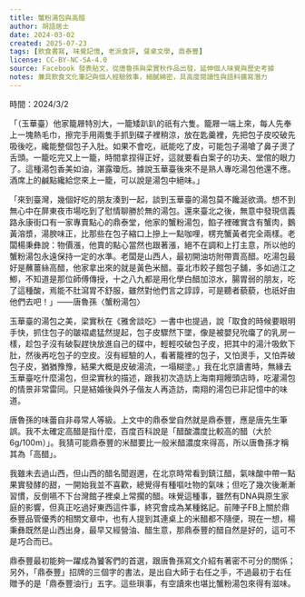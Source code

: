 ```yaml
---
title: 蟹粉湯包與高醋
author: 胡語居士
date: 2024-03-02
created: 2025-07-23
tags: [飲食書寫, 味覺記憶, 老派食評, 餐桌文學, 鼎泰豐]
license: CC-BY-NC-SA-4.0
source: Facebook 發表貼文，從唐魯孫與梁實秋作品出發，延伸個人味覺與歷史考據
notes: 兼具飲食文化筆記與個人經驗敘事，細膩綿密，具高度閱讀性與語料擴寫潛力
---
```


時間：2024/3/2

「（玉華臺）他家籠屜特別大，一籠矮趴趴的祇有六隻。籠屜一端上來，每人先奉上一塊熱毛巾，擦完手用兩隻手抓到碟子裡稍涼，放在匙羹裡，先把包子皮咬破先吸後吃，纔能整個包子入肚。如果不會吃，祇能吃了皮，可能包子湯嗆了鼻子燙了舌頭。一籠吃完又上一籠，時間拿捏得正好，這就要看白案子的功夫、堂倌的眼力了。這種湯包香美如油，湛露瓊卮。據說玉華臺後來不是熟人專吃湯包他還不應。酒席上的鹹點纔給您來上一籠，可以說是湯包中絕味。」

「來到臺灣，幾個好吃的朋友湊到一起，談到玉華臺的湯包莫不饞涎欲滴。想不到無心中在屏東夜市場吃到了慰情聊勝於無的湯包。還來臺北之後，無意中發現信義路永康街口有一家專賣點心的鼎泰堂，他家的蟹粉湯包，餡子裡確實含有蟹肉，鵝黃溶漿，湯腴味正，比那些在包子縮口上摻上一點咖哩，楞充蟹黃者完全兩樣。老闆楊秉彝說：物價漲，他賣的點心當然也跟著漲，絕不在調和上打主意，所以他的蟹粉湯包永遠保持一定的水準。老闆是山西人，最初開油坊附帶賣高醋。吃湯包最好是蘸薑絲高醋，他家拿出來的就是黃色米醋。臺北市餃子館包子舖，多如過江之鯽，不知道是那位師傅傳授，十之八九都是用化學白醋加涼水，腸胃弱的朋友，吃了這種酸，焉能不肚瀉胃不舒服，雖然對他們言之諄諄，可是聽者藐藐，也祇好由他們去吧！」——唐魯孫〈蟹粉湯包〉

玉華臺的湯包之美，梁實秋在《雅舍談吃》一書中也提過，說「取食的時候要眼明手快，抓住包子的皺褶處猛然提起，包子皮驟然下墜，像是被嬰兒吮癟了的乳房一樣，趁包子沒有破裂趕快放進自己的碟中，輕輕咬破包子皮，把其中的湯汁吸飲下肚，然後再吃包子的空皮。沒有經驗的人，看著籠裡的包子，又怕燙手，又怕弄破包子皮，猶猶豫豫，結果大概是皮破湯流，一塌糊塗。」我在北京讀書時，無緣去玉華臺吃什麼湯包，但梁實秋的描述，跟我初次造訪上海南翔饅頭店時，吃灌湯包的情景非常雷同。只是結婚後與外子偕友人再造訪，南翔的湯包已非記憶中的味道。

唐魯孫的味蕾自非尋常人等級。上文中的鼎泰堂自然就是鼎泰豐，應是唐先生筆誤。我不太確定高醋是指什麼，百度百科說是「醋酸濃度比較高的醋（大於6g/100m）」。我猜可能鼎泰豐的米醋要比一般米醋濃度來得高，所以唐魯孫才稱其為「高醋」。

我雖未去過山西，但山西的醋名聞遐邇，在北京時常看到鎮江醋，氣味酸中帶一點果實發酵的甜，一開始我並不喜歡，總覺得有種嘔吐物的氣味；但吃了幾次後漸漸習慣，反倒嚥不下台灣館子裡桌上常擱的醋。味覺這種事，雖然有DNA與原生家庭的影響，但真正吃過好東西這件事，終究會成為某種銘記。前陣子FB上關於鼎泰豐品管優秀的相關文章中，也有人提到其連桌上的米醋都不隨便，現在一想，楊秉彝既然是山西出身，最早又經營油、醋生意，那鼎泰豐的醋自然是好的，這可不是巧合而已。

鼎泰豐最初能夠一躍成為饕客們的首選，跟唐魯孫寫文介紹有著密不可分的關係；另外，「鼎泰豐」招牌的三個字的書法，是出自大師于右任之手，不過最初于右任贈予的是「鼎泰豐油行」五字。這些瑣事，有空讀來也堪比蟹粉湯包來得有滋味。
